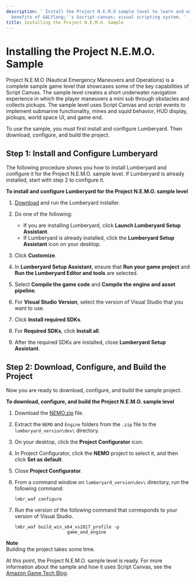 ```yaml
---
description: ' Install the Project N.E.M.O sample level to learn and experience the
  benefits of &ALYlong;''s &script-canvas; visual scripting system. '
title: Installing the Project N.E.M.O. Sample
---
```

# Installing the Project N\.E\.M\.O\. Sample<a name="script-canvas-nemo-sample"></a>

Project N\.E\.M\.O \(Nautical Emergency Maneuvers and Operations\) is a complete sample game level that showcases some of the key capabilities of Script Canvas\. The sample level creates a short underwater navigation experience in which the player maneuvers a mini sub through obstacles and collects pickups\. The sample level uses Script Canvas and script events to implement submarine functionality, mines and squid behavior, HUD display, pickups, world space UI, and game end\. 

To use the sample, you must first install and configure Lumberyard\. Then download, configure, and build the project\.

## Step 1: Install and Configure Lumberyard<a name="script-canvas-nemo-sample-preparing"></a>

The following procedure shows you how to install Lumberyard and configure it for the Project N\.E\.M\.O\. sample level\. If Lumberyard is already installed, start with step 2 to configure it\.

**To install and configure Lumberyard for the Project N\.E\.M\.O\. sample level**

1. [Download](https://aws.amazon.com/lumberyard/downloads/) and run the Lumberyard installer\.

1. Do one of the following:
   + If you are installing Lumberyard, click **Launch Lumberyard Setup Assistant**\.
   + If Lumberyard is already installed, click the **Lumberyard Setup Assistant** icon on your desktop\.

1. Click **Customize**\.

1. In **Lumberyard Setup Assistant**, ensure that **Run your game project** and **Run the Lumberyard Editor and tools** are selected\. 

1. Select **Compile the game code** and **Compile the engine and asset pipeline**\.

1. For **Visual Studio Version**, select the version of Visual Studio that you want to use\.

1. Click **Install required SDKs**\.

1. For **Required SDKs**, click **Install all**\.

1. After the required SDKs are installed, close **Lumberyard Setup Assistant**\.

## Step 2: Download, Configure, and Build the Project<a name="script-canvas-nemo-sample-building"></a>

Now you are ready to download, configure, and build the sample project\.

**To download, configure, and build the Project N\.E\.M\.O\. sample level**

1. Download the [NEMO\.zip](https://d2zdx4pxusljwa.cloudfront.net/NEMO.zip) file\.

1. Extract the `NEMO` and `Engine` folders from the `.zip` file to the `lumberyard_version\dev\` directory\.

1. On your desktop, click the **Project Configurator** icon\.

1. In Project Configurator, click the **NEMO** project to select it, and then click **Set as default**\.

1. Close **Project Configurator**\.

1. From a command window on `lumberyard_version\dev\` directory, run the following command:

   ```
   lmbr_waf configure
   ```

1. Run the version of the following command that corresponds to your version of Visual Studio\.

   ```
   lmbr_waf build_win_x64_vs2017_profile -p
                       game_and_engine
   ```
**Note**  
Building the project takes some time\. 

At this point, the Project N\.E\.M\.O\. sample level is ready\. For more information about the sample and how it uses Script Canvas, see the [Amazon Game Tech Blog](http://aws.amazon.com/blogs/gametech/working-with-lumberyards-script-canvas-project-n-e-m-o-sample-now-available/)\.